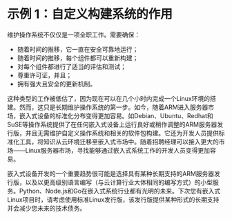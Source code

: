 # 示例 1：自定义构建系统的作用

维护操作系统不仅仅是一项全职工作。需要确保：

- 随着时间的推移，它一直在安全可靠地运行；
- 随着时间的推移，每个组件都可以重新构建；
- 对每个组件都进行了适当的评估和测试；
- 尊重许可证，并且；
- 拥有强大且安全的更新机制。

这种类型的工作被低估了，因为现在可以在几个小时内完成一个Linux环境的搭建。然而，这只是长期维护操作系统的第一步。如今，随着ARM进入服务器市场，嵌入式设备的标准化分布变得更加容易。如Debian、Ubuntu、Redhat和SuSE等操作系统提供了在任何嵌入式设备上运行良好或稍作调整的ARM服务器发行版，并且无需维护自定义操作系统和相关的软件包构建。它还为开发人员提供标准化工具，将知识从云环境迁移至嵌入式市场中。随着招聘经理可以接入更大的市场——Linux服务器市场，寻找能够通过嵌入式系统工作的开发人员变得更加容易。 

嵌入式设备开发的一个重要趋势很可能是选择具有某种长期支持的ARM服务器发行版，以及以更高级别语言编写（与云计算行业大体相同的编写方式）的小型服务。Python、Node.js和Go在嵌入式系统行业都有光明的未来。下次您有嵌入式Linux项目时，请考虑使用标准Linux发行版，该发行版提供某种形式的长期支持并会减少您未来的技术债务。

